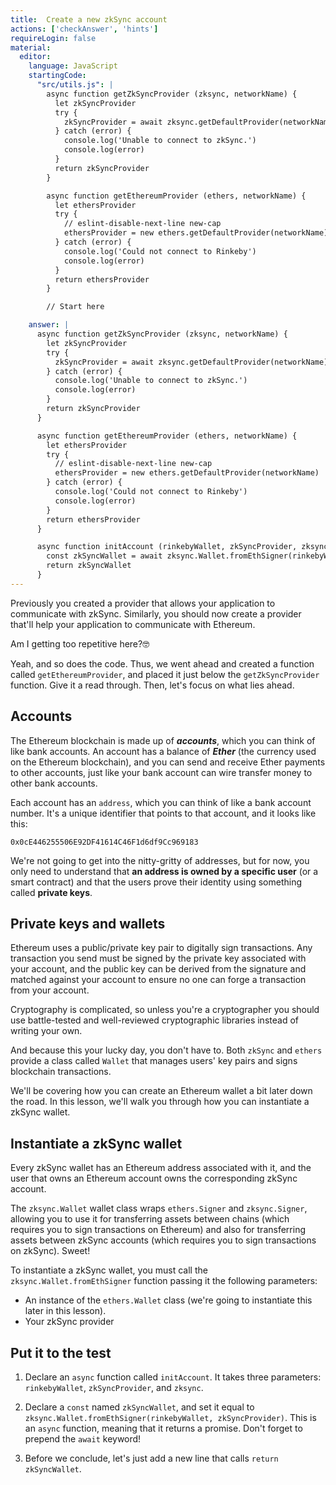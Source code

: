 ```yaml
---
title:  Create a new zkSync account
actions: ['checkAnswer', 'hints']
requireLogin: false
material:
  editor:
    language: JavaScript
    startingCode:
      "src/utils.js": |
        async function getZkSyncProvider (zksync, networkName) {
          let zkSyncProvider
          try {
            zkSyncProvider = await zksync.getDefaultProvider(networkName)
          } catch (error) {
            console.log('Unable to connect to zkSync.')
            console.log(error)
          }
          return zkSyncProvider
        }

        async function getEthereumProvider (ethers, networkName) {
          let ethersProvider
          try {
            // eslint-disable-next-line new-cap
            ethersProvider = new ethers.getDefaultProvider(networkName)
          } catch (error) {
            console.log('Could not connect to Rinkeby')
            console.log(error)
          }
          return ethersProvider
        }

        // Start here

    answer: |
      async function getZkSyncProvider (zksync, networkName) {
        let zkSyncProvider
        try {
          zkSyncProvider = await zksync.getDefaultProvider(networkName)
        } catch (error) {
          console.log('Unable to connect to zkSync.')
          console.log(error)
        }
        return zkSyncProvider
      }

      async function getEthereumProvider (ethers, networkName) {
        let ethersProvider
        try {
          // eslint-disable-next-line new-cap
          ethersProvider = new ethers.getDefaultProvider(networkName)
        } catch (error) {
          console.log('Could not connect to Rinkeby')
          console.log(error)
        }
        return ethersProvider
      }

      async function initAccount (rinkebyWallet, zkSyncProvider, zksync) {
        const zkSyncWallet = await zksync.Wallet.fromEthSigner(rinkebyWallet, zkSyncProvider)
        return zkSyncWallet
      }
---
```


Previously you created a provider that allows your application to communicate with zkSync. Similarly, you should now create a provider that'll help your application to communicate with Ethereum.

Am I getting too repetitive here?🤓

Yeah, and so does the code. Thus, we went ahead and created a function called `getEthereumProvider`, and placed it just below the `getZkSyncProvider` function. Give it a read through. Then, let's focus on what lies ahead.

## Accounts

The Ethereum blockchain is made up of **_accounts_**, which you can think of like bank accounts. An account has a balance of **_Ether_** (the currency used on the Ethereum blockchain), and you can send and receive Ether payments to other accounts, just like your bank account can wire transfer money to other bank accounts.

Each account has an `address`, which you can think of like a bank account number. It's a unique identifier that points to that account, and it looks like this:

`0x0cE446255506E92DF41614C46F1d6df9Cc969183`

We're not going to get into the nitty-gritty of addresses, but for now, you only need to understand that **an address is owned by a specific user** (or a smart contract) and that the users prove their identity using something called **private keys**.

## Private keys and wallets

Ethereum uses a public/private key pair to digitally sign transactions. Any transaction you send must be signed by the private key associated with your account, and the public key can be derived from the signature and matched against your account to ensure no one can forge a transaction from your account.

Cryptography is complicated, so unless you're a cryptographer you should use battle-tested and well-reviewed cryptographic libraries instead of writing your own.

And because this your lucky day, you don't have to. Both `zkSync` and `ethers` provide a class called `Wallet` that manages users' key pairs and signs blockchain transactions.

We'll be covering how you can create an Ethereum wallet a bit later down the road. In this lesson, we'll walk you through how you can instantiate a zkSync wallet.

## Instantiate a zkSync wallet

Every zkSync wallet has an Ethereum address associated with it, and the user that owns an Ethereum account owns the corresponding zkSync account.

The `zksync.Wallet` wallet class wraps `ethers.Signer` and `zksync.Signer`, allowing you to use it for transferring assets between chains (which requires you to sign transactions on Ethereum) and also for transferring assets between zkSync accounts (which requires you to sign transactions on zkSync). Sweet!

To instantiate a zkSync wallet, you must call the `zksync.Wallet.fromEthSigner` function passing it the following parameters:

* An instance of the `ethers.Wallet` class (we're going to instantiate this later in this lesson).
* Your zkSync provider

## Put it to the test

1. Declare an `async` function called `initAccount`. It takes three parameters: `rinkebyWallet`, `zkSyncProvider`, and `zksync`.

2. Declare a `const` named `zkSyncWallet`, and set it equal to `zksync.Wallet.fromEthSigner(rinkebyWallet, zkSyncProvider)`. This is an `async` function, meaning that it returns a promise. Don't forget to prepend the `await` keyword!

3. Before we conclude, let's just add a new line that calls `return zkSyncWallet`.
